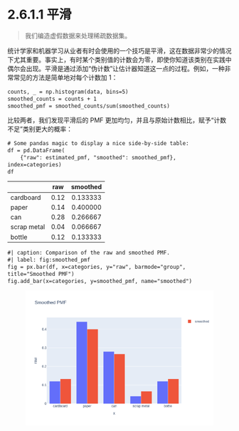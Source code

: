 # 2.6.1.1 平滑

> 我们编造虚假数据来处理稀疏数据集。

统计学家和机器学习从业者有时会使用的一个技巧是平滑，这在数据非常少的情况下尤其重要。事实上，有时某个类别值的计数会为零，即使你知道该类别在实践中偶尔会出现。平滑是通过添加“伪计数”让估计器知道这一点的过程。例如，一种非常常见的方法是简单地对每个计数加 1：

```
counts, _ = np.histogram(data, bins=5)
smoothed_counts = counts + 1
smoothed_pmf = smoothed_counts/sum(smoothed_counts)
```

比较两者，我们发现平滑后的 PMF 更加均匀，并且与原始计数相比，赋予“计数不足”类别更大的概率：

```
# Some pandas magic to display a nice side-by-side table:
df = pd.DataFrame(
    {"raw": estimated_pmf, "smoothed": smoothed_pmf}, index=categories)
df
```

|             |  raw | smoothed   |
| ----------- | :--: | :--------: |
| cardboard   | 0.12 |  0.133333  |
| paper       | 0.14 |  0.400000  |
| can         | 0.28 |  0.266667  |
| scrap metal | 0.04 |  0.066667  |
| bottle      | 0.12 |  0.133333  |

```
#| caption: Comparison of the raw and smoothed PMF.
#| label: fig:smoothed_pmf
fig = px.bar(df, x=categories, y="raw", barmode="group", title="Smoothed PMF")
fig.add_bar(x=categories, y=smoothed_pmf, name="smoothed")
```

<figure><img src="../../../.gitbook/assets/image (9).png" alt=""><figcaption></figcaption></figure>
